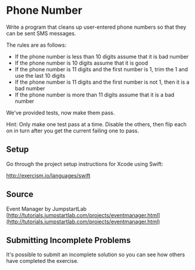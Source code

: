 # Phone Number

Write a program that cleans up user-entered phone numbers so that they can be sent SMS messages.

The rules are as follows:

- If the phone number is less than 10 digits assume that it is bad
  number
- If the phone number is 10 digits assume that it is good
- If the phone number is 11 digits and the first number is 1, trim the 1
  and use the last 10 digits
- If the phone number is 11 digits and the first number is not 1, then
  it is a bad number
- If the phone number is more than 11 digits assume that it is a bad
  number

We've provided tests, now make them pass.

Hint: Only make one test pass at a time. Disable the others, then flip
each on in turn after you get the current failing one to pass.

## Setup

Go through the project setup instructions for Xcode using Swift:

http://exercism.io/languages/swift

## Source

Event Manager by JumpstartLab [http://tutorials.jumpstartlab.com/projects/eventmanager.html](http://tutorials.jumpstartlab.com/projects/eventmanager.html)

## Submitting Incomplete Problems
It's possible to submit an incomplete solution so you can see how others have completed the exercise.

